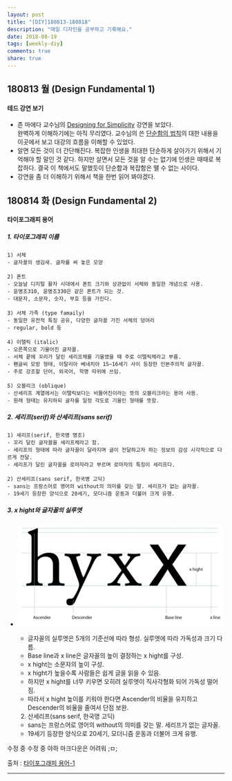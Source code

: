 ```yaml
---
layout: post
title: "[DIY]180813-180818"
description: "매일 디자인을 공부하고 기록해요."
date: 2018-08-19
tags: [weekly-diy]
comments: true
share: true
---
```


## 180813 월 (Design Fundamental 1)

#### 테드 강연 보기
- 존 마에다 교수님의 [Designing for Simplicity](https://www.ted.com/talks/john_maeda_on_the_simple_life) 강연을 보았다.  
완벽하게 이해하기에는 아직 무리였다. 교수님의 쓴 [단순함의 법칙](http://story.pxd.co.kr/119)의 대한 내용을 이곳에서 보고 대강의 흐름을 이해할 수 있었다.  
- 알면 모든 것이 더 간단해진다. 복잡한 인생을 최대한 단순하게 살아가기 위해서 기억해야 할 말인 것 같다. 하지만 살면서 모든 것을 알 수는 없기에 인생은 때때로 복잡하다. 결국 이 책에서도 말했듯이 단순함과 복잡함은 뗄 수 없는 사이다.  
- 강연을 좀 더 이해하기 위해서 책을 한번 읽어 봐야겠다.



## 180814 화 (Design Fundamental 2)

#### 타이포그래피 용어
##### 1. 타이포그래피 이름
    1) 서체
    - 글자꼴의 생김새. 글자를 써 놓은 모양

    2) 폰트
    - 오늘날 디지털 활자 시대에서 폰트 크기와 상관없이 서체와 동일한 개념으로 사용.
    - 윤명조310, 윤명조330은 같은 폰트가 되는 것.
    - 대문자, 소문자, 숫자, 부호 등을 가진다.

    3) 서체 가족 (type famaily)
    - 동일한 유전적 특징 공유, 다양한 글자꼴 가진 서체의 덩어리
    - regular, bold 등

    4) 이탤릭 (italic)
    - 오른쪽으로 기울어진 글자꼴.
    - 서체 끝에 꼬리가 달린 세리프체를 기울였을 때 주로 이텔릭체라고 부름.
    - 펜글씨 모방 형태, 이탈리아 베네치아 15~16세기 사이 등장한 인본주의적 글자꼴.
    - 주로 강조할 단어, 외국어, 학명 따위에 쓰임.

    5) 오블리크 (oblique)
    - 산세리프 계열에서는 이탤릭보다는 비뚤어진이라는 뜻의 오블리크라는 용어 사용.
    - 원래 형태는 유지하되 글자를 일정 각도로 기울인 형태를 뜻함.  

##### 2. 세리프(serif)와 산세리프(sans serif)
    1) 세리프(serif, 한국명 명조)
    - 꼬리 달린 글자꼴을 세리프체라고 함.
    - 세리프의 형태에 따라 글자꼴이 달라지며 글이 전달하고자 하는 정보의 감성 시각적으로 다르게 전달.
    - 세리프가 달린 글자꼴을 로마자라고 부르며 로마자의 특징이 세리프다.

    2) 산세리프(sans serif, 한국명 고딕)
    - sans는 프랑스어로 영어의 without의 의미를 갖는 말. 세리프가 없는 글자꼴.
    - 19세기 등장한 양식으로 20세기, 모더니즘 운동과 더불어 크게 유행.

##### 3. x hight와 글자꼴의 실루엣
- ![xhight](/images/diy1_xhight.png)
    - 글자꼴의 실루엣은 5개의 기준선에 따라 형성. 실루엣에 따라 가독성과 크기 다름.
    - Base line과 x line은 글자꼴의 높이 결정하는 x hight를 구성.
    - x hight는 소문자의 높이 구성.
    - x hight가 높을수록 사람들은 쉽게 글을 읽을 수 있음.
    - 하지만 x hight를 너무 키우면 오히려 실루엣이 직사각형화 되어 가독성 떨어짐.
    - 따라서 x hight 높이를 키워야 한다면 Ascender의 비율을 유지하고 Descender의 비율을 줄여서 단점 보완.

    2) 산세리프(sans serif, 한국명 고딕)
    - sans는 프랑스어로 영어의 without의 의미를 갖는 말. 세리프가 없는 글자꼴.
    - 19세기 등장한 양식으로 20세기, 모더니즘 운동과 더불어 크게 유행.




수정 중 수정 중 야하 마크다운은 어려워 ;ㅁ;

출처 : [타이포그래피 용어-1](https://brunch.co.kr/@leejaegoo/22)


---
